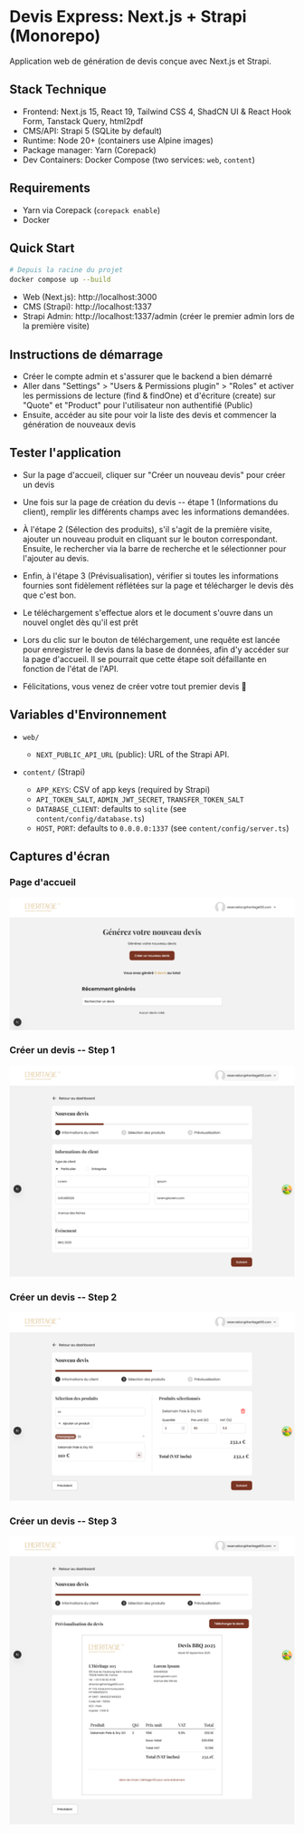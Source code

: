 # Devis Express: Next.js + Strapi (Monorepo)

Application web de génération de devis conçue avec Next.js et Strapi.

## Stack Technique

- Frontend: Next.js 15, React 19, Tailwind CSS 4, ShadCN UI & React Hook Form, Tanstack Query, html2pdf
- CMS/API: Strapi 5 (SQLite by default)
- Runtime: Node 20+ (containers use Alpine images)
- Package manager: Yarn (Corepack)
- Dev Containers: Docker Compose (two services: `web`, `content`)

## Requirements

- Yarn via Corepack (`corepack enable`)
- Docker

## Quick Start

```bash
# Depuis la racine du projet
docker compose up --build
```

- Web (Next.js): http://localhost:3000
- CMS (Strapi): http://localhost:1337
- Strapi Admin: http://localhost:1337/admin (créer le premier admin lors de la première visite)

## Instructions de démarrage

- Créer le compte admin et s'assurer que le backend a bien démarré
- Aller dans "Settings" > "Users & Permissions plugin" > "Roles" et activer les permissions de lecture (find & findOne) et d'écriture (create) sur "Quote" et "Product" pour l'utilisateur non authentifié (Public)
- Ensuite, accéder au site pour voir la liste des devis et commencer la génération de nouveaux devis

## Tester l'application

- Sur la page d'accueil, cliquer sur "Créer un nouveau devis" pour créer un devis
- Une fois sur la page de création du devis -- étape 1 (Informations du client), remplir les différents champs avec les informations demandées.
- À l'étape 2 (Sélection des produits), s'il s'agit de la première visite, ajouter un nouveau produit en cliquant sur le bouton correspondant. Ensuite, le rechercher via la barre de recherche et le sélectionner pour l'ajouter au devis.
- Enfin, à l'étape 3 (Prévisualisation), vérifier si toutes les informations fournies sont fidèlement réflétées sur la page et télécharger le devis dès que c'est bon.
- Le téléchargement s'effectue alors et le document s'ouvre dans un nouvel onglet dès qu'il est prêt

- Lors du clic sur le bouton de téléchargement, une requête est lancée pour enregistrer le devis dans la base de données, afin d'y accéder sur la page d'accueil. Il se pourrait que cette étape soit défaillante en fonction de l'état de l'API.

- Félicitations, vous venez de créer votre tout premier devis 🎉

## Variables d'Environnement

- `web/`

  - `NEXT_PUBLIC_API_URL` (public): URL of the Strapi API.

- `content/` (Strapi)
  - `APP_KEYS`: CSV of app keys (required by Strapi)
  - `API_TOKEN_SALT`, `ADMIN_JWT_SECRET`, `TRANSFER_TOKEN_SALT`
  - `DATABASE_CLIENT`: defaults to `sqlite` (see `content/config/database.ts`)
  - `HOST`, `PORT`: defaults to `0.0.0.0:1337` (see `content/config/server.ts`)

## Captures d'écran

### Page d'accueil

![Homepage](./screenshots/homepage.png)

### Créer un devis -- Step 1

![Homepage](./screenshots/step-1.png)

### Créer un devis -- Step 2

![Homepage](./screenshots/step-2.png)

### Créer un devis -- Step 3

![Homepage](./screenshots/step-3.png)
